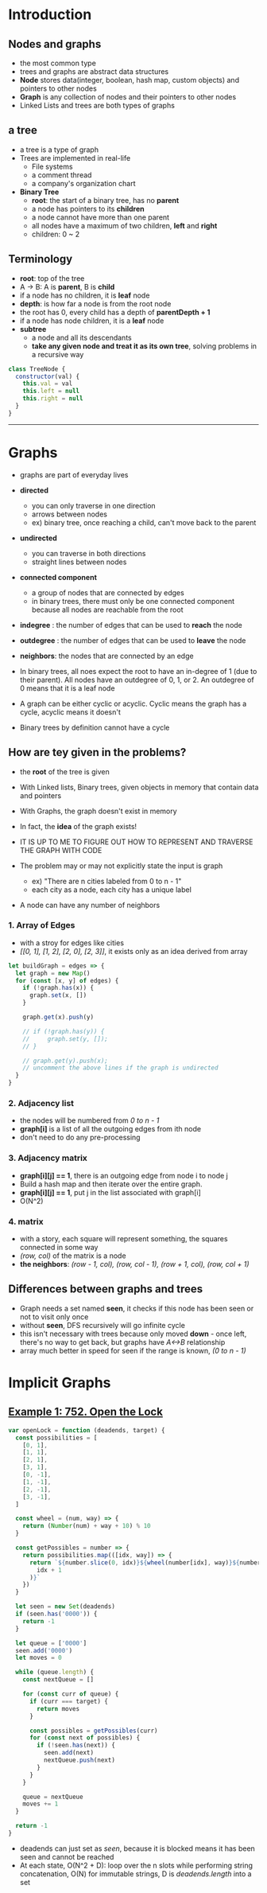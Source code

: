 # Introduction

## Nodes and graphs

- the most common type
- trees and graphs are abstract data structures
- **Node** stores data(integer, boolean, hash map, custom objects) and pointers to other nodes
- **Graph** is any collection of nodes and their pointers to other nodes
- Linked Lists and trees are both types of graphs

## a tree

- a tree is a type of graph
- Trees are implemented in real-life
  - File systems
  - a comment thread
  - a company's organization chart
- **Binary Tree**
  - **root**: the start of a binary tree, has no **parent**
  - a node has pointers to its **children**
  - a node cannot have more than one parent
  - all nodes have a maximum of two children, **left** and **right**
  - children: 0 ~ 2

## Terminology

- **root**: top of the tree
- A -> B: A is **parent**, B is **child**
- if a node has no children, it is **leaf** node
- **depth**: is how far a node is from the root node
- the root has 0, every child has a depth of **parentDepth + 1**
- if a node has node children, it is a **leaf** node
- **subtree**
  - a node and all its descendants
  - **take any given node and treat it as its own tree**, solving problems in a recursive way

```js
class TreeNode {
  constructor(val) {
    this.val = val
    this.left = null
    this.right = null
  }
}
```

---

# Graphs

- graphs are part of everyday lives
- **directed**

  - you can only traverse in one direction
  - arrows between nodes
  - ex) binary tree, once reaching a child, can't move back to the parent

- **undirected**

  - you can traverse in both directions
  - straight lines between nodes

- **connected component**

  - a group of nodes that are connected by edges
  - in binary trees, there must only be one connected component because all nodes are reachable from the root

- **indegree** : the number of edges that can be used to **reach** the node
- **outdegree** : the number of edges that can be used to **leave** the node
- **neighbors**: the nodes that are connected by an edge
- In binary trees, all noes expect the root to have an in-degree of 1 (due to their parent). All nodes have an outdegree of 0, 1, or 2. An outdegree of 0 means that it is a leaf node

- A graph can be either cyclic or acyclic. Cyclic means the graph has a cycle, acyclic means it doesn't
- Binary trees by definition cannot have a cycle

## How are tey given in the problems?

- the **root** of the tree is given
- With Linked lists, Binary trees, given objects in memory that contain data and pointers
- With Graphs, the graph doesn't exist in memory
- In fact, the **idea** of the graph exists!
- IT IS UP TO ME TO FIGURE OUT HOW TO REPRESENT AND TRAVERSE THE GRAPH WITH CODE
- The problem may or may not explicitly state the input is graph

  - ex) "There are n cities labeled from 0 to n - 1"
  - each city as a node, each city has a unique label

- A node can have any number of neighbors

### 1. Array of Edges

- with a stroy for edges like cities
- _[[0, 1], [1, 2], [2, 0], [2, 3]]_, it exists only as an idea derived from array

```js
let buildGraph = edges => {
  let graph = new Map()
  for (const [x, y] of edges) {
    if (!graph.has(x)) {
      graph.set(x, [])
    }

    graph.get(x).push(y)

    // if (!graph.has(y)) {
    //     graph.set(y, []);
    // }

    // graph.get(y).push(x);
    // uncomment the above lines if the graph is undirected
  }
}
```

### 2. Adjacency list

- the nodes will be numbered from _0 to n - 1_
- **graph[i]** is a list of all the outgoing edges from ith node
- don't need to do any pre-processing

### 3. Adjacency matrix

- **graph[i][j] == 1**, there is an outgoing edge from node i to node j
- Build a hash map and then iterate over the entire graph.
- **graph[i][j] == 1**, put j in the list associated with graph[i]
- O(N^2)

### 4. matrix

- with a story, each square will represent something, the squares connected in some way
- _(row, col)_ of the matrix is a node
- **the neighbors**: _(row - 1, col), (row, col - 1), (row + 1, col), (row, col + 1)_

## Differences between graphs and trees

- Graph needs a set named **seen**, it checks if this node has been seen or not to visit only once
- without **seen**, DFS recursively will go infinite cycle
- this isn't necessary with trees because only moved **down** - once left, there's no way to get back, but graphs have _A<->B_ relationship
- array much better in speed for seen if the range is known, _(0 to n - 1)_

# Implicit Graphs

## [Example 1: 752. Open the Lock](https://leetcode.com/problems/open-the-lock/description/)

```js
var openLock = function (deadends, target) {
  const possibilities = [
    [0, 1],
    [1, 1],
    [2, 1],
    [3, 1],
    [0, -1],
    [1, -1],
    [2, -1],
    [3, -1],
  ]

  const wheel = (num, way) => {
    return (Number(num) + way + 10) % 10
  }

  const getPossibles = number => {
    return possibilities.map(([idx, way]) => {
      return `${number.slice(0, idx)}${wheel(number[idx], way)}${number.slice(
        idx + 1
      )}`
    })
  }

  let seen = new Set(deadends)
  if (seen.has('0000')) {
    return -1
  }

  let queue = ['0000']
  seen.add('0000')
  let moves = 0

  while (queue.length) {
    const nextQueue = []

    for (const curr of queue) {
      if (curr === target) {
        return moves
      }

      const possibles = getPossibles(curr)
      for (const next of possibles) {
        if (!seen.has(next)) {
          seen.add(next)
          nextQueue.push(next)
        }
      }
    }

    queue = nextQueue
    moves += 1
  }

  return -1
}
```

- deadends can just set as _seen_, because it is blocked means it has been seen and cannot be reached
- At each state, O(N^2 + D): loop over the n slots while performing string concatenation, O(N) for immutable strings, D is _deadends.length_ into a set
